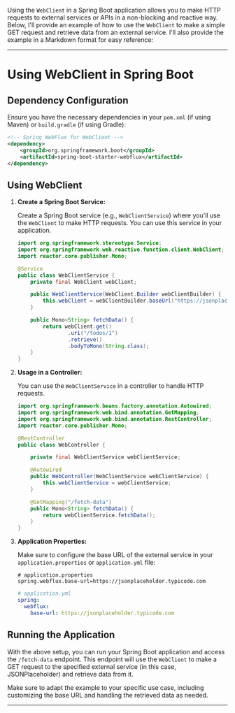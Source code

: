 Using the `WebClient` in a Spring Boot application allows you to make HTTP requests to external services or APIs in a non-blocking and reactive way. Below, I'll provide an example of how to use the `WebClient` to make a simple GET request and retrieve data from an external service. I'll also provide the example in a Markdown format for easy reference:

---

# Using WebClient in Spring Boot

## Dependency Configuration

Ensure you have the necessary dependencies in your `pom.xml` (if using Maven) or `build.gradle` (if using Gradle):

```xml
<!-- Spring WebFlux for WebClient -->
<dependency>
    <groupId>org.springframework.boot</groupId>
    <artifactId>spring-boot-starter-webflux</artifactId>
</dependency>
```

## Using WebClient

1. **Create a Spring Boot Service:**

   Create a Spring Boot service (e.g., `WebClientService`) where you'll use the `WebClient` to make HTTP requests. You can use this service in your application.

   ```java
   import org.springframework.stereotype.Service;
   import org.springframework.web.reactive.function.client.WebClient;
   import reactor.core.publisher.Mono;

   @Service
   public class WebClientService {
       private final WebClient webClient;

       public WebClientService(WebClient.Builder webClientBuilder) {
           this.webClient = webClientBuilder.baseUrl("https://jsonplaceholder.typicode.com").build();
       }

       public Mono<String> fetchData() {
           return webClient.get()
                   .uri("/todos/1")
                   .retrieve()
                   .bodyToMono(String.class);
       }
   }
   ```

2. **Usage in a Controller:**

   You can use the `WebClientService` in a controller to handle HTTP requests.

   ```java
   import org.springframework.beans.factory.annotation.Autowired;
   import org.springframework.web.bind.annotation.GetMapping;
   import org.springframework.web.bind.annotation.RestController;
   import reactor.core.publisher.Mono;

   @RestController
   public class WebController {

       private final WebClientService webClientService;

       @Autowired
       public WebController(WebClientService webClientService) {
           this.webClientService = webClientService;
       }

       @GetMapping("/fetch-data")
       public Mono<String> fetchData() {
           return webClientService.fetchData();
       }
   }
   ```

3. **Application Properties:**

   Make sure to configure the base URL of the external service in your `application.properties` or `application.yml` file:

   ```properties
   # application.properties
   spring.webflux.base-url=https://jsonplaceholder.typicode.com
   ```

   ```yaml
   # application.yml
   spring:
     webflux:
       base-url: https://jsonplaceholder.typicode.com
   ```

## Running the Application

With the above setup, you can run your Spring Boot application and access the `/fetch-data` endpoint. This endpoint will use the `WebClient` to make a GET request to the specified external service (in this case, JSONPlaceholder) and retrieve data from it.

Make sure to adapt the example to your specific use case, including customizing the base URL and handling the retrieved data as needed.

---